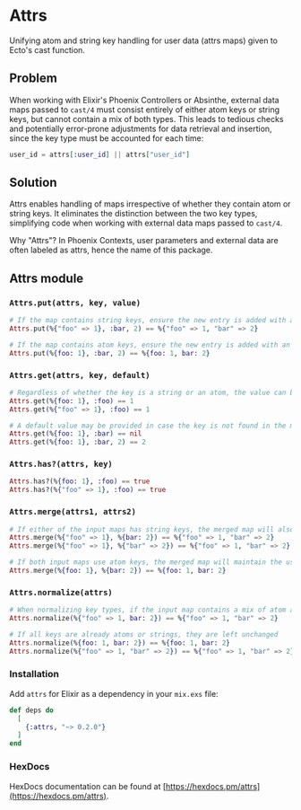 # Attrs

Unifying atom and string key handling for user data (attrs maps) given to Ecto's cast function.

## Problem

When working with Elixir's Phoenix Controllers or Absinthe, external data maps passed to `cast/4` must consist entirely of either atom keys or string keys, but cannot contain a mix of both types. This leads to tedious checks and potentially error-prone adjustments for data retrieval and insertion, since the key type must be accounted for each time:
```elixir
user_id = attrs[:user_id] || attrs["user_id"]
```

## Solution

Attrs enables handling of maps irrespective of whether they contain atom or string keys. It eliminates the distinction between the two key types, simplifying code when working with external data maps passed to `cast/4`.

Why "Attrs"? In Phoenix Contexts, user parameters and external data are often labeled as attrs, hence the name of this package.

## Attrs module

### `Attrs.put(attrs, key, value)`

```elixir
# If the map contains string keys, ensure the new entry is added with a string key
Attrs.put(%{"foo" => 1}, :bar, 2) == %{"foo" => 1, "bar" => 2}

# If the map contains atom keys, ensure the new entry is added with an atom key
Attrs.put(%{foo: 1}, :bar, 2) == %{foo: 1, bar: 2}
```

### `Attrs.get(attrs, key, default)`

```elixir
# Regardless of whether the key is a string or an atom, the value can be retrieved
Attrs.get(%{foo: 1}, :foo) == 1
Attrs.get(%{"foo" => 1}, :foo) == 1

# A default value may be provided in case the key is not found in the map
Attrs.get(%{foo: 1}, :bar) == nil
Attrs.get(%{foo: 1}, :bar, 2) == 2
```

### `Attrs.has?(attrs, key)`

```elixir
Attrs.has?(%{foo: 1}, :foo) == true
Attrs.has?(%{"foo" => 1}, :foo) == true
```

### `Attrs.merge(attrs1, attrs2)`

```elixir
# If either of the input maps has string keys, the merged map will also use string keys
Attrs.merge(%{"foo" => 1}, %{bar: 2}) == %{"foo" => 1, "bar" => 2}
Attrs.merge(%{"foo" => 1}, %{"bar" => 2}) == %{"foo" => 1, "bar" => 2}

# If both input maps use atom keys, the merged map will maintain the use of atom keys
Attrs.merge(%{foo: 1}, %{bar: 2}) == %{foo: 1, bar: 2}
```

### `Attrs.normalize(attrs)`

```elixir
# When normalizing key types, if the input map contains a mix of atom and string keys, all keys are converted to strings
Attrs.normalize(%{"foo" => 1, bar: 2}) == %{"foo" => 1, "bar" => 2}

# If all keys are already atoms or strings, they are left unchanged
Attrs.normalize(%{foo: 1, bar: 2}) == %{foo: 1, bar: 2}
Attrs.normalize(%{"foo" => 1, "bar" => 2}) == %{"foo" => 1, "bar" => 2}
```

### Installation

Add `attrs` for Elixir as a dependency in your `mix.exs` file:

```elixir
def deps do
  [
    {:attrs, "~> 0.2.0"}
  ]
end
```

### HexDocs

HexDocs documentation can be found at [https://hexdocs.pm/attrs](https://hexdocs.pm/attrs).

